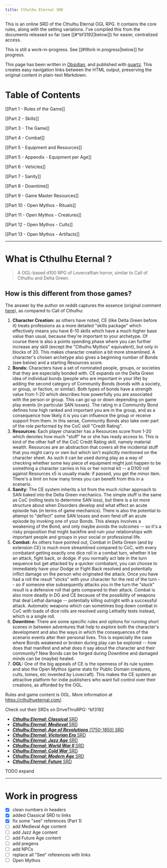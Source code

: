 ```yaml
---
title: Cthulhu Eternal SRD
---
```

This is an online SRD of the Cthulhu Eternal OGL RPG. It contains the core rules, along with the setting variations. I've compiled this from the documents released so far (see [[#^bf3192|below]]) for easier, centralized access.

This is still a work-in-progress. See [[#Work in progress|below]] for progress.

This page has been written in [Obsidian](https://obsidian.md/), and published with [quartz](https://quartz.jzhao.xyz/). This creates easy navigation links between the HTML output, preserving the original content in plain-text Markdown.
# Table of Contents

[[Part 1 - Rules of the Game]]

[[Part 2 - Skills]]

[[Part 3 - The Game]]

[[Part 4 - Combat]]

[[Part 5 - Equipment and Resources]]

[[Part 5 - Appendix - Equipment per Age]]

[[Part 6 - Vehicles]]

[[Part 7 - Sanity]]

[[Part 8 - Downtime]]

[[Part 9 - Game Master Resources]]

[[Part 10 - Open Mythos - Rituals]]

[[Part 11 - Open Mythos - Creatures]]

[[Part 12 - Open Mythos - Cults]]

[[Part 13 - Open Mythos - Artifacts]]

---

# What is Cthulhu Eternal ?

>  A OGL-based d100 RPG of Lovecraftian horror, similar to Call of Cthulhu and Delta Green.

## How is this different from those games?

The answer by the author on reddit captures the essence (original comment [here](https://old.reddit.com/r/rpg/comments/1ap0llb/difference_between_cthulhu_eternal_and_call_of/kqinhta/)), as compared to Call of Cthulhu:

1. **Character Creation:** as others have noted, CE (like Delta Green before it) treats professions as a more detailed "skills package" which effectively means you have 6-10 skills which have a much higher base value than usual, because they're important to your archetype. Of course there is also a points spending phase where you can further increase any skill (except the "Cthulhu Mythos" equivalent), but only in blocks of 20. This makes character creation a bit more streamlined. A character's chosen archetype also gives a beginning number of Bonds (see below) and a starting Resources score.
2. **Bonds:** Characters have a set of nominated people, groups, or societies that they are especially bonded with. CE expands on the Delta Green idea of individual bonds (people who are important in your life) by adding the second category of Community Bonds (bonds with a society, or group, or faction, or similar). Both types of bonds have a strength value from 1-20 which describes how powerfully you are associated with the person or group. This can go up or down depending on game play events (in particular SAN losses). The rating in a Community Bond defines how high ranked and important you are in the group, and as a consequence how likely it is you can influence the group or receive support from them. In this sense, Community Bonds also take over part of the role performed by the CoC skill "Credit Rating".
3. **Resources:** Each player character has a Resources score from 1-20 which denotes how much "stuff" he or she has ready access to. This is kind of the other half of the CoC Credit Rating skill, namely material wealth. Resources are an abstraction that covers all the incidental stuff that you might carry or own but which isn't explicitly mentioned on the character sheet. As such it can be used during play as a way of checking whether some key piece of equipment might just happen to be something a character carries in his or her normal kit -- a D100 roll against Resources x5 is usually made: if passed, you get the minor item. There's a limit on how many times you can benefit from this in a scenario.
4. **Sanity:** The CE system inherits a lot from the much richer approach to SAN baked into the Delta Green mechanics. The simple stuff is the same as CoC (rolling tests to determine SAN loss), but there is a lot more structure about when Disorders develop and what effect an acute episode has (in terms of game mechanics). There is also the potential to attempt to "deflect" some SAN losses and even fend off an acute episode by invoking one of your Bonds. This always involves a weakening of the Bond, and only maybe avoids the outcomes -- so it's a risky proposition that might backfire and ruin your relationships with important people and groups in your social or professional life.
5. **Combat:** As others have pointed out, Combat in Delta Green (and by extension CE) is much more streamlined compared to CoC, with every combatant getting exactly one dice roll in a combat turn, whether it be an attack, fight back, or dodge. If you normally act late in the turn sequence but get attacked by a quicker combatant, you can choose to immediately have your Dodge or Fight Back resolved and potentially inflict damage on the person who originated the attack. Once you have had a roll the result "sticks" with your character for the rest of the turn -- so if someone else subsequently attacks you in the turn the "stuck" result is a defensive roll that gets compared to their attack. Combat is also more deadly in DG and CE because of the possibility of weapons that deal Lethal damage -- potentially killing outright with a successful attack. Automatic weapons which can sometimes bog down combat in CoC with loads of dice rolls are resolved using Lethality tests instead, which is a single roll.
6. **Downtime:** There are some specific rules and options for running short scenes in between adventures that help to explore both the character's development and also the ways in which the consequences of the scenario events alter their personal lives. This is especially the case where Bonds weakened or broken during play can be explored -- how does that manifest and what does it say about the character and their community? New Bonds can be forged during Downtime and damaged minds can be (maybe) healed.
7. **OGL:** One of the big appeals of CE is the openness of its rule system and also the Open Mythos (game stats for Public Domain creatures, cults, tomes, etc invented by Lovecraft). This makes the CE system an attractive platform for indie publishers who want full control over their creations, as afforded by the OGL.

Rules and game content is OGL. More information at https://cthulhueternal.com/. 

Check out their SRDs on DriveThruRPG: ^bf3192

- [***Cthulhu Eternal: Classical*** SRD](https://www.drivethrurpg.com/product/472148/Cthulhu-Eternal--Classical-Era-SRD)
- [**_Cthulhu Eternal: Medieval_** SRD](https://www.drivethrurpg.com/product/435864/Cthulhu-Eternal--Medieval-SRD)
- [_**Cthulhu Eternal: Age of Revolutions**_ (1750-1850) SRD](https://www.drivethrurpg.com/product/408170/Cthulhu-Eternal--Age-of-Revolutions-SRD)
- [**_Cthulhu Eternal: Victorian Era_** SRD](https://www.drivethrurpg.com/product/384108/Cthulhu-Eternal--Victorian-Era-SRD)
- [**_Cthulhu Eternal: Jazz Age_** SRD](https://www.drivethrurpg.com/product/384109/Cthulhu-Eternal--Jazz-Age-SRD)
- [**_Cthulhu Eternal: World War II_** SRD](https://www.drivethrurpg.com/product/428151/Cthulhu-Eternal--World-War-II-SRD)
- [_**Cthulhu Eternal: Cold War**_ SRD](https://www.drivethrurpg.com/product/389792/Cthulhu-Eternal--Cold-War-SRD)
- [**_Cthulhu Eternal: Modern Age_** SRD](https://www.drivethrurpg.com/product/384110/Cthulhu-Eternal--Modern-Age-SRD)
- [**_Cthulhu Eternal: Future_** SRD](https://www.drivethrurpg.com/product/455523/Cthulhu-Eternal--Future-SRD)

TODO expand

---

# Work in progress

- [x] clean numbers in headers
- [x] added Classical SRD to links
- [x] fix some "see" references (Part 1)
- [ ] add Medieval Age content
- [ ] add Jazz Age content
- [ ] add Future Age content
- [ ] add pregens
- [ ] add NPCs
- [ ] replace all "See" references with links
- [ ] Open Mythos